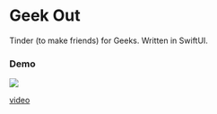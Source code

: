 # Geek Out

Tinder (to make friends) for Geeks. Written in SwiftUI.

### Demo
![](demo/demo.gif)

[video](https://imgur.com/a/MylWB25)


